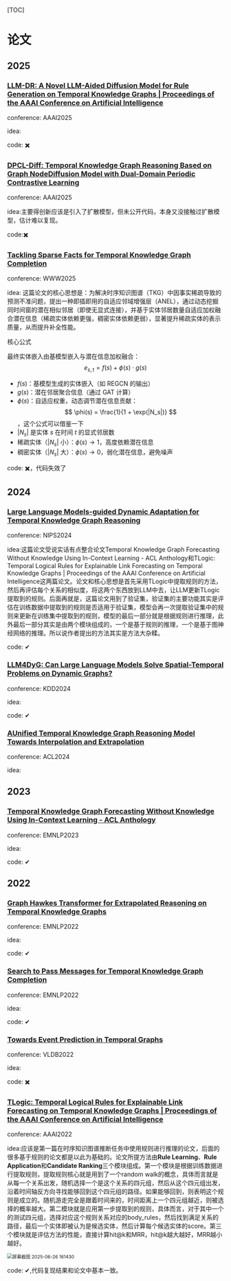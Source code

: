 [TOC]

# 论文

## 2025

### [LLM-DR: A Novel LLM-Aided Diffusion Model for Rule Generation on Temporal Knowledge Graphs | Proceedings of the AAAI Conference on Artificial Intelligence](https://ojs.aaai.org/index.php/AAAI/article/view/33249)

conference: AAAI2025

idea:

code: :heavy_multiplication_x:

### [**DPCL-Diff: Temporal Knowledge Graph Reasoning Based on Graph Node**Diffusion Model with Dual-Domain Periodic Contrastive Learning](https://arxiv.org/pdf/2411.01477)

conference: AAAI2025

idea:主要得创新应该是引入了扩散模型，但未公开代码，本身又没接触过扩散模型，估计难以复现。

code::heavy_multiplication_x:

### [Tackling Sparse Facts for Temporal Knowledge Graph Completion](file:///F:/git_learning/paper_learning/paper/TacklingSparseFactsforTemporalKnowledgeGraphCompletion.pdf)

conference: WWW2025

idea: 这篇论文的核心思想是：为解决时序知识图谱（TKG）中因事实稀疏导致的预测不准问题，提出一种即插即用的自适应邻域增强层（ANEL），通过动态挖掘同时间窗的潜在相似邻居（即使无显式连接），并基于实体邻居数量自适应加权融合潜在信息（稀疏实体依赖更强，稠密实体依赖更弱），显著提升稀疏实体的表示质量，从而提升补全性能。

核心公式

最终实体嵌入由基模型嵌入与潜在信息加权融合： $$ e_{s,t} = f(s) + \phi(s) \cdot g(s) $$ 

- $f(s)$：基模型生成的实体嵌入（如 REGCN 的输出） 
- $g(s)$：潜在邻居聚合信息（通过 GAT 计算）
- $\phi(s)$：自适应权重，动态调节潜在信息贡献：  $$  \phi(s) = \frac{1}{1 + \exp(|N_s|)}  $$  ，这个公式可以借鉴一下
- $|N_s|$ 是实体 $s$ 在时间 $t$ 的显式邻居数  
- 稀疏实体（$|N_s|$ 小）：$\phi(s) \to 1$，高度依赖潜在信息
- 稠密实体（$|N_s|$ 大）：$\phi(s) \to 0$，弱化潜在信息，避免噪声

code: :heavy_multiplication_x:，代码失效了

## 2024

### [Large Language Models-guided Dynamic Adaptation for Temporal Knowledge Graph Reasoning](https://proceedings.neurips.cc/paper_files/paper/2024/file/0fd17409385ab9304e5019c6a6eb327a-Paper-Conference.pdf)

conference: NIPS2024

idea:这篇论文受说实话有点整合论文Temporal Knowledge Graph Forecasting Without Knowledge Using In-Context Learning - ACL Anthology和TLogic: Temporal Logical Rules for Explainable Link Forecasting on Temporal Knowledge Graphs | Proceedings of the AAAI Conference on Artificial Intelligence这两篇论文。论文和核心思想是首先采用TLogic中提取规则的方法，然后再评估每个关系的相似度，将这两个东西放到LLM中去，让LLM更新TLogic提取到的规则。后面再就是，这篇论文用到了验证集，验证集的主要功能其实是评估在训练数据中提取到的规则是否适用于验证集，模型会再一次提取验证集中的规则来更新在训练集中提取到的规则，模型的最后一部分就是根据规则进行推理，此外最后一部分其实是由两个模块组成的，一个是基于规则的推理，一个是基于图神经网络的推理。所以说作者提出的方法其实是方法大杂糅。

code:  ✔

### [LLM4DyG: Can Large Language Models Solve Spatial-Temporal Problems on Dynamic Graphs?](https://dl.acm.org/doi/pdf/10.1145/3637528.3671709)

conference: KDD2024

idea: 

code: ✔

### [AUnified Temporal Knowledge Graph Reasoning Model Towards Interpolation and Extrapolation](https://aclanthology.org/2024.acl-long.8.pdf)

conference: ACL2024

idea: 

## 2023

### [Temporal Knowledge Graph Forecasting Without Knowledge Using In-Context Learning - ACL Anthology](https://aclanthology.org/2023.emnlp-main.36/)

conference: EMNLP2023

idea:

code: ✔



## 2022

### [Graph Hawkes Transformer for Extrapolated Reasoning on Temporal Knowledge Graphs](https://aclanthology.org/2022.emnlp-main.507.pdf)

conference: EMNLP2022

idea:

code: ✔

### [Search to Pass Messages for Temporal Knowledge Graph Completion](https://aclanthology.org/2022.findings-emnlp.458.pdf)

conference: EMNLP2022

idea:

code: ✔

### [**Towards Event Prediction in Temporal Graphs**](https://www.vldb.org/pvldb/vol15/p1861-tian.pdf)

conference: VLDB2022

idea:

code: :heavy_multiplication_x:

### [TLogic: Temporal Logical Rules for Explainable Link Forecasting on Temporal Knowledge Graphs | Proceedings of the AAAI Conference on Artificial Intelligence](https://ojs.aaai.org/index.php/AAAI/article/view/20330)

conference: AAAI2022

idea:应该是第一篇在时序知识图谱推断任务中使用规则进行推理的论文，后面的很多基于规则的论文都是以此为基础的。论文所提方法由**Rule Learning**、**Rule Application**和**Candidate Ranking**三个模块组成。第一个模块是根据训练数据进行提取规则，提取规则核心就是用到了一个random walk的概念，具体而言就是从每一个关系出发，随机选择一个是这个关系的四元组，然后从这个四元组出发，沿着时间轴反方向寻找能够回到这个四元组的路径。如果能够回到，则表明这个规则是成立的。随机游走完全是跟着时间来的，时间距离上一个四元组越近，则被选择的概率越大。第二模块就是应用第一步提取到的规则，具体而言，对于其中一个的测试四元组，选择对应这个规则关系对应的body_rules，然后找到满足关系的路径，最后一个实体即被认为是候选实体，然后计算每个候选实体的score。第三个模块就是评估方法的性能，直接计算hit@k和MRR，hit@k越大越好，MRR越小越好。

<img src="F:\git_learning\paper_learning\image\屏幕截图 2025-06-26 161430.png" alt="屏幕截图 2025-06-26 161430" style="zoom:75%;" />

code: ✔,代码复现结果和论文中基本一致。







